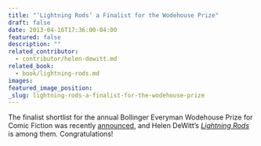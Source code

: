 ```yaml
---
title: "‘Lightning Rods’ a Finalist for the Wodehouse Prize"
draft: false
date: 2013-04-16T17:36:00-04:00
featured: false
description: ""
related_contributor:
  - contributor/helen-dewitt.md
related_book:
  - book/lightning-rods.md
images:
featured_image_position: 
_slug: lightning-rods-a-finalist-for-the-wodehouse-prize
---
```


The finalist shortlist for the annual Bollinger Everyman Wodehouse Prize for Comic Fiction was recently [announced](http://www.bbc.co.uk/news/entertainment-arts-22016306), and Helen DeWitt’s [_Lightning Rods_](http://ndbooks.com/book/lightning-rods) is among them. Congratulations!

